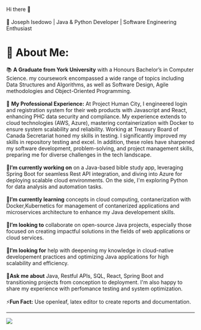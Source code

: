 Hi there 👋<br/><br/>
🌟 Joseph Isedowo | Java & Python Developer | Software Engineering Enthusiast<br/>
<h1>💫 About Me:</h1>

📚 **A Graduate from York University** with a Honours Bachelor’s in Computer Science. my coursework encompassed a wide range of topics including Data Structures and Algorithms, as well as Software Design, Agile methodologies and Object-Oriented Programming.<br /><br />
💼 **My Professional Experience:** At Project Human City, I engineered login and registration system for their web products with Javascript and React, enhancing PHC data security and compliance. My experience extends to cloud technologies (AWS, Azure), mastering containerization with Docker to ensure system scalability and reliability. Working at Treasury Board of Canada Secretariat honed my skills in testing. I significantly improved my skills in repository testing and excel. In addition, these roles have sharpened my software development, problem-solving, and project management skills, preparing me for diverse challenges in the tech landscape.</br><br />
🔭**I’m currently working on** on a Java-based bible study app, leveraging Spring Boot for seamless Rest API integration, and diving into Azure for deploying scalable cloud environments. On the side, I'm exploring Python for data analysis and automation tasks.<br /><br />
🌱**I’m currently learning** concepts in cloud computing, contanerization with Docker,Kubernetics for management of contanerized applications and microservices architecture to enhance my Java developement skills.<br /><br />
👯**I’m looking to** collaborate on open-source Java projects, especially those focused on creating impactful solutions in the fields of web applications or cloud services.<br /><br />
🤔**I’m looking for** help with deepening my knowledge in cloud-native developement practices and optimizing Java applications for high scalability and efficiency. <br /><br />
💬**Ask me about** Java, Restful APIs, SQL, React, Spring Boot and transitioning projects from conception to deployment. I'm also happy to share my experience with perfomance testing and system optimization.<br /><br />
⚡**Fun Fact:** Use openleaf, latex editor to create reports and documentation.



<hr/>

[![](https://visitcount.itsvg.in/api?id=Isedowo-Joseph&label=Profile%20Views&color=0&icon=5&pretty=false)](https://visitcount.itsvg.in)
